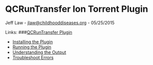 QCRunTransfer Ion Torrent Plugin
================================

Jeff Law - jlaw@childhooddiseases.org - 05/25/2015

Links: 
###[QCRunTransfer Plugin](https://github.com/jlaw9/QCRunTransfer/wiki#qcruntransfer-ion-torrent-plugin)
* [Installing the Plugin](https://github.com/jlaw9/QCRunTransfer/wiki#installing-the-plugin)
* [Running the Plugin](https://github.com/jlaw9/QCRunTransfer/wiki#running-the-plugin)
* [Understanding the Output](https://github.com/jlaw9/QCRunTransfer/wiki#understanding-the-output)
* [Troubleshoot Errors](https://github.com/jlaw9/QCRunTransfer/wiki#troubleshoot-errors)

